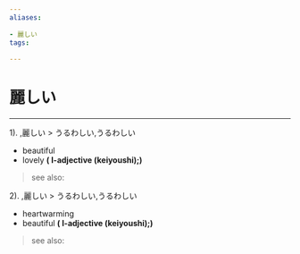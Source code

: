 ```yaml
---
aliases:
    
- 麗しい
tags:
    
---
```


# 麗しい
---
1).
,麗しい > うるわしい,うるわしい

- beautiful
- lovely
**( I-adjective (keiyoushi);)**
> see also: 
            
2).
,麗しい > うるわしい,うるわしい

- heartwarming
- beautiful
**( I-adjective (keiyoushi);)**
> see also: 
            